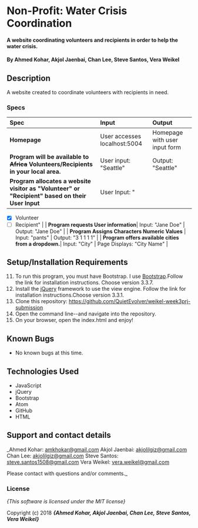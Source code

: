 # Non-Profit: Water Crisis Coordination

#### A website coordinating volunteers and recipients in order to help the water crisis. 

#### By **Ahmed Kohar, Akjol Jaenbai, Chan Lee, Steve Santos, Vera Weikel**

## Description

A website created to coordinate volunteers with recipients in need.


### Specs
| Spec | Input | Output |
| :-------------     | :------------- | :------------- |
| **Homepage** | User accesses localhost:5004 | Homepage with user input form |
| **Program will be available to ~~Africa~~ Volunteers/Recipients in your local area.** | User input: "Seattle" | Output: "Seattle" |
| **Program allocates a website visitor as "Volunteer" or "Recipient" based on their User Input**| User Input: "
- [x] Volunteer
- [ ] Recipient" |
| **Program requests User information**| Input: "Jane Doe" | Output: "Jane Doe" |
| **Program Assigns Characters Numeric Values** | Input: "pants" | Output: "3 1 1 1 1" |
| **Program offers available cities from a dropdown.**| Input: "City" | Page Displays: "City Name" |

## Setup/Installation Requirements

11. To run this program, you must have Bootstrap. I use [Bootstrap](https://getbootstrap.com/docs/3.3/).Follow the link for installation instructions. Choose version 3.3.7.
2. Install the [jQuery](https://jquery.com/download/) framework to use the view engine. Follow the link for installation instructions.Choose version 3.3.1.
3. Clone this repository: https://github.com/QuietEvolver/weikel-week3prj-submission
4. Open the command line--and navigate into the repository.
5. On your browser, open the index.html and enjoy!

## Known Bugs
* No known bugs at this time.

## Technologies Used
* JavaScript
* jQuery
* Bootstrap
* Atom
* GitHub
* HTML

## Support and contact details

_Ahmed Kohar: amkhokar@gmail.com
Akjol Jaenbai: akjolilgiz@gmail.com
Chan Lee: akjolilgiz@gmail.com
Steve Santos: steve.santos1508@gmail.com
Vera Weikel: vera.weikel@gmail.com

Please contact with questions and/or comments._

### License

*{This software is licensed under the MIT license}*

Copyright (c) 2018 **_{Ahmed Kohar, Akjol Jaenbai, Chan Lee, Steve Santos, Vera Weikel}_**
